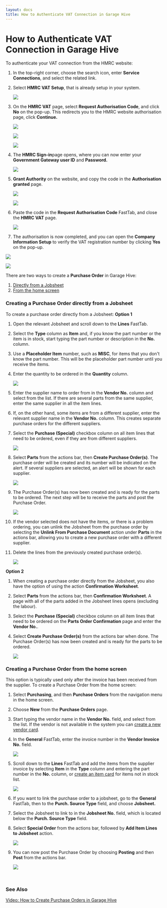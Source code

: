 ```yaml
---
layout: docs
title: How to Authenticate VAT Connection in Garage Hive
---
```


# How to Authenticate VAT Connection in Garage Hive
To authenticate your VAT connection from the HMRC website:
1. In the top-right corner, choose the search icon, enter **Service Connections**, and select the related link.
2. Select **HMRC VAT Setup**, that is already setup in your system.

   ![](media/garagehive-vat-connection-authentication1.png)

3. On the **HMRC VAT** page, select **Request Authorisation Code**, and click **No** on the pop-up. This redirects you to the HMRC website authorisation page, click **Continue.**

   ![](media/garagehive-vat-connection-authentication2.png)

   ![](media/garagehive-vat-connection-authentication3.png)

   ![](media/garagehive-vat-connection-authentication4.png)

4. The **HMRC Sign-in**page opens, where you can now enter your **Government Gateway user ID** and **Password.**

   ![](media/garagehive-vat-connection-authentication5.png)

5. **Grant Authority** on the website, and copy the code in the **Authorisation granted** page.

   ![](media/garagehive-vat-connection-authentication6.png)

   ![](media/garagehive-vat-connection-authentication7.png)

6. Paste the code in the **Request Authorisation Code** FastTab, and close the **HMRC VAT** page.

   ![](media/garagehive-vat-connection-authentication8.png)

7. The authorisation is now completed, and you can open the **Company Information Setup** to verify the VAT registration number by clicking **Yes** on the pop-up.

  ![](media/garagehive-vat-connection-authentication9.png)

  ![](media/garagehive-vat-connection-authentication10.png)










There are two ways to create a **Purchase Order** in Garage Hive:
1. [Directly from a Jobsheet](#creating-a-purchase-order-directly-from-a-jobsheet)
2. [From the home screen](#creating-a-purchase-order-from-the-home-screen)

### Creating a Purchase Order directly from a Jobsheet
To create a purchase order directly from a Jobsheet:
**Option 1**
1. Open the relevant Jobsheet and scroll down to the **Lines** FastTab.
2. Select the **Type** column as **Item** and, if you know the part number or the item is in stock, start typing the part number or description in the **No.** column. 
3. Use a **Placeholder Item** number, such as **MISC**, for items that you don't know the part number. This will be the placeholder part number until you receive the items.
4. Enter the quantity to be ordered in the **Quantity** column.

   ![](media/garagehive-creating-a-purchase-order1.gif)

5. Enter the supplier name to order from in the **Vendor No.** column and select from the list. If there are several parts from the same supplier, enter the same supplier in all the item lines.
6. If, on the other hand, some items are from a different supplier, enter the relevant supplier name in the **Vendor No.** column. This creates separate purchase orders for the different suppliers.
7. Select the **Purchase (Special)** checkbox column on all item lines that need to be ordered, even if they are from different suppliers.
   
   ![](media/garagehive-creating-a-purchase-order2.gif)

8. Select **Parts** from the actions bar, then **Create Purchase Order(s)**. The purchase order will be created and its number will be indicated on the alert. If several suppliers are selected, an alert will be shown for each supplier.

   ![](media/garagehive-creating-a-purchase-order3.gif)

9. The Purchase Order(s) has now been created and is ready for the parts to be ordered. The next step will be to receive the parts and post the Purchase Order.
   
   ![](media/garagehive-creating-a-purchase-order4.gif)

1. If the vendor selected does not have the items, or there is a problem ordering, you can unlink the Jobsheet from the purchase order by selecting the **Unlink From Purchase Document** action under **Parts** in the actions bar, allowing you to create a new purchase order with a different supplier.
1. Delete the lines from the previously created purchase order(s).

   ![](media/garagehive-creating-a-purchase-order5.gif)

**Option 2**
1. When creating a purchase order directly from the Jobsheet, you also have the option of using the action **Confirmation Worksheet**.
2. Select **Parts** from the actions bar, then **Confirmation Worksheet**. A page with all of the parts added in the Jobsheet lines opens (excluding the labour).
3. Select the **Purchase (Special)** checkbox column on all item lines that need to be ordered on the **Parts Order Confirmation** page and enter the **Vendor No.**.
4. Select **Create Purchase Order(s)** from the actions bar when done. The Purchase Order(s) has now been created and is ready for the parts to be ordered.

   ![](media/garagehive-creating-a-purchase-order10.gif)

### Creating a Purchase Order from the home screen
This option is typically used only after the invoice has been received from the supplier. To create a Purchase Order from the home screen:
1. Select **Purchasing**, and then **Purchase Orders** from the navigation menu in the home screen.
2. Choose **New** from the **Purchase Orders** page.
3. Start typing the vendor name in the **Vendor No.** field, and select from the list. If the vendor is not available in the system you can [create a new vendor card](garagehive-create-a-vendor-card.html).
4. In the **General** FastTab, enter the invoice number in the **Vendor Invoice No.** field.

   ![](media/garagehive-creating-a-purchase-order6.gif)

5. Scroll down to the **Lines** FastTab and add the items from the supplier invoice by selecting **Item** in the **Type** column and entering the part number in the **No.** column, or [create an item card](garagehive-create-an-item-card.html) for items not in stock list.

   ![](media/garagehive-creating-a-purchase-order7.gif)

6. If you want to link the purchase order to a jobsheet, go to the **General** FastTab, then to the **Purch. Source Type** field, and choose **Jobsheet.**
7. Select the Jobsheet to link to in the **Jobsheet No.** field, which is located below the **Purch. Source Type** field.
8. Select **Special Order** from the actions bar, followed by **Add Item Lines to Jobsheet** action.

   ![](media/garagehive-creating-a-purchase-order8.gif)

9. You can now post the Purchase Order by choosing **Posting** and then **Post** from the actions bar.

   ![](media/garagehive-creating-a-purchase-order9.gif)


<br>

### **See Also**

[Video: How to Create Purchase Orders in Garage Hive](https://www.youtube.com/watch?v=CxgRuv8eTT4)




















